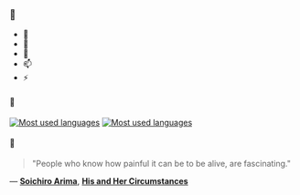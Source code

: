 ### 👋

- 🔭
- 🌱
- 💬
- 📫
- ⚡

#### 🧏

[![Most used languages](https://github-readme-stats-aynah.vercel.app/api/top-langs/?username=aynh&theme=solarized-dark&langs_count=6&layout=compact&hide_title=true)](https://github.com/anuraghazra/github-readme-stats#gh-dark-mode-only)
[![Most used languages](https://github-readme-stats-aynah.vercel.app/api/top-langs/?username=aynh&theme=solarized-light&langs_count=6&layout=compact&hide_title=true)](https://github.com/anuraghazra/github-readme-stats#gh-light-mode-only)

#### 💬

> "People who know how painful it can be to be alive, are fascinating."

&mdash; [**Soichiro Arima**](https://myanimelist.net/character.php?q=Soichiro%20Arima&cat=character), [**His and Her Circumstances**](https://myanimelist.net/search/all?q=His%20and%20Her%20Circumstances&cat=all)
